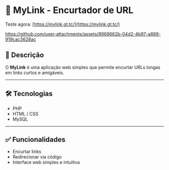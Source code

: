 # 🔗 MyLink - Encurtador de URL

Teste agora: [https://mylink.gt.tc/](https://mylink.gt.tc/)

https://github.com/user-attachments/assets/8968662b-04d2-4b97-a888-919cac3628ac

## 📘 Descrição

O **MyLink** é uma aplicação web simples que permite encurtar URLs longas em links curtos e amigáveis.

---

## 🛠 Tecnologias

- PHP
- HTML / CSS
- MySQL

---

## ✅ Funcionalidades

- Encurtar links
- Redirecionar via código
- Interface web simples e intuitiva












